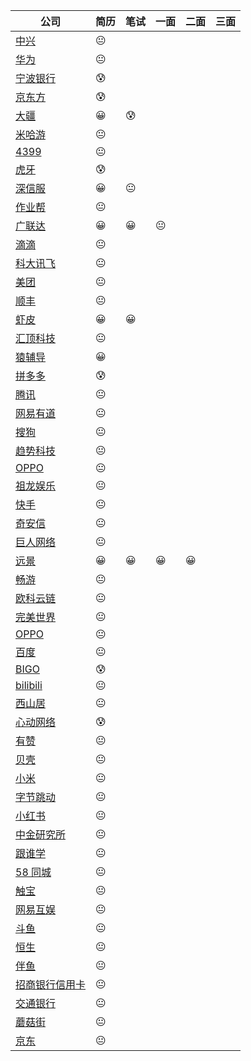 | 公司                                                         | 简历 | 笔试 | 一面 | 二面 | 三面 |
| ------------------------------------------------------------ | ---- | ---- | ---- | ---- | ---- |
| [中兴](http://job.zte.com.cn/ZTE.Graduate.Web/Index/Index.aspx) | 😐    |      |      |      |      |
| [华为](https://career.huawei.com/reccampportal/portal5/job-progress.html) | 😐    |      |      |      |      |
| [宁波银行](https://zhaopin.nbcb.com.cn/recruit/resume/resumeCenter.jsp) | 😰    |      |      |      |      |
| [京东方](http://campus.boe.com/Portal/Apply/Index)           | 😰    |      |      |      |      |
| [大疆](https://we.dji.com/zh-CN/user)                        | 😀    | 😰    |      |      |      |
| [米哈游](https://join.mihoyo.com/#/candidateHome/applications) | 😐    |      |      |      |      |
| [4399](https://hr.4399om.com/main/?r=UserCenter)             | 😐    |      |      |      |      |
| [虎牙](https://join.mihoyo.com/#/candidateHome/applications) | 😰    |      |      |      |      |
| [深信服](https://join.mihoyo.com/#/candidateHome/applications) | 😀    | 😐    |      |      |      |
| [作业帮](https://join.mihoyo.com/#/candidateHome/applications) | 😐    |      |      |      |      |
| [广联达](https://join.mihoyo.com/#/candidateHome/applications) | 😀    | 😀    | 😐    |      |      |
| [滴滴](http://campus.didiglobal.com/campus_apply/didiglobal/6223#/candidateHome/applications) | 😐    |      |      |      |      |
| [科大讯飞](https://www.nowcoder.com/profile/356732022/resume) | 😐    |      |      |      |      |
| [美团](https://campus.meituan.com/apply-record)              | 😐    |      |      |      |      |
| [顺丰](http://campus.sf-express.com/#/personalCenter)        | 😐    |      |      |      |      |
| [虾皮](https://app.mokahr.com/campus_apply/shopee/2962#/candidateHome/applications) | 😀    | 😀    |      |      |      |
| [汇顶科技](https://goodix.zhiye.com/Portal/Apply/Index)      | 😐    |      |      |      |      |
| [猿辅导](https://app.mokahr.com/m/candidate/applications/deliver-query/fenbi) | 😀    |      |      |      |      |
| [拼多多](https://careers.pinduoduo.com/campus/personal-center) | 😰    |      |      |      |      |
| [腾讯](https://join.qq.com/center.php)                       | 😐    |      |      |      |      |
| [网易有道](https://campus.163.com/app/personal/apply)        | 😐    |      |      |      |      |
| [搜狗](https://app.mokahr.com/campus_apply/sogou-inc01/104#/candidateHome/applications) | 😐    |      |      |      |      |
| [趋势科技]()                                                 | 😐    |      |      |      |      |
| [OPPO](https://xiaoyuan.zhaopin.com/resume/delivery)         | 😐    |      |      |      |      |
| [祖龙娱乐]()                                                 | 😐    |      |      |      |      |
| [快手](https://campus.kuaishou.cn/#/campus/my-apply)         | 😐    |      |      |      |      |
| [奇安信](https://www.nowcoder.com/profile/356732022/resume)  | 😐    |      |      |      |      |
| [巨人网络](https://www.nowcoder.com/profile/356732022/resume) | 😐    |      |      |      |      |
| [远景](https://campus.envisioncn.com/dream_par_stu_pc/dist/#/main/resumeDevelop) | 😀    | 😀    | 😀    | 😀    |      |
| [畅游](http://zhaopin.changyou.com/wt/changyou/web/index?brandCode=1#/pc) | 😐    |      |      |      |      |
| [欧科云链](https://app.mokahr.com/campus_apply/okgroup/4334?sourceToken=bee5c9cc960b00c298223601b579103a#/candidateHome/applications) | 😐    |      |      |      |      |
| [完美世界](https://wanmei.zhiye.com/Portal/Apply/Index)      | 😐    |      |      |      |      |
| [OPPO](https://xiaoyuan.zhaopin.com/resume/delivery)         | 😐    |      |      |      |      |
| [百度](https://talent.baidu.com/external/baidu/index.html#/individualCenter) | 😐    |      |      |      |      |
| [BIGO](https://app.mokahr.com/campus_apply/bigo/1018#/candidateHome/applications) | 😰    |      |      |      |      |
| [bilibili](https://app.mokahr.com/campus_apply/bilibili01/6205#/candidateHome/applications) | 😐    |      |      |      |      |
| [西山居](https://app.mokahr.com/campus_apply/xishanju/5745#/candidateHome/applications) | 😐    |      |      |      |      |
| [心动网络](https://www.nowcoder.com/profile/356732022/resume) | 😰    |      |      |      |      |
| [有赞](https://app.mokahr.com/campus_apply/youzan/3749#/candidateHome/applications) | 😐    |      |      |      |      |
| [贝壳](https://campus.ke.com/Portal/Apply/Index)             | 😐    |      |      |      |      |
| [小米](https://app.mokahr.com/campus_apply/xiaomi/24517#/candidateHome/applications) | 😐    |      |      |      |      |
| [字节跳动](https://job.bytedance.com/campus/position/application) | 😐    |      |      |      |      |
| [小红书](https://campus.liepin.com/resume/editresumedetail/) | 😐    |      |      |      |      |
| [中金研究所](https://cffexit.zhiye.com/Portal/Apply/Index)   | 😐    |      |      |      |      |
| [跟谁学](https://www.nowcoder.com/profile/356732022/resume)  | 😐    |      |      |      |      |
| [58 同城](https://campus.58.com/Portal/Apply/Index)          | 😐    |      |      |      |      |
| [触宝](http://campus.chubao.cn/#/candidateHome/applications) | 😐    |      |      |      |      |
| [网易互娱](https://campus.163.com/app/personal/apply)        | 😐    |      |      |      |      |
| [斗鱼](https://www.nowcoder.com/profile/356732022/resume)    | 😐    |      |      |      |      |
| [恒生](http://campus.hundsun.com/Portal/Apply/Index)         | 😐    |      |      |      |      |
| [伴鱼](https://www.nowcoder.com/profile/356732022/resume)    | 😐    |      |      |      |      |
| [招商银行信用卡](https://zhaopin.ccc.cmbchina.com/applicant/#/detail/home/360) | 😐    |      |      |      |      |
| [交通银行](https://job.bankcomm.com/getpersonalInfo.do?step=99) | 😐    |      |      |      |      |
| [蘑菇街](https://www.nowcoder.com/profile/356732022/resume)  | 😐    |      |      |      |      |
| [京东](http://campus.jd.com/web/apply/myjob)                 | 😐    |      |      |      |      |

